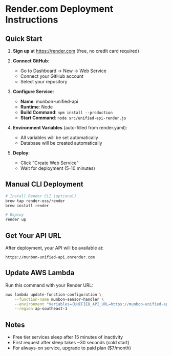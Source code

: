# Render.com Deployment Instructions

## Quick Start

1. **Sign up** at https://render.com (free, no credit card required)

2. **Connect GitHub**:
   - Go to Dashboard → New → Web Service
   - Connect your GitHub account
   - Select your repository

3. **Configure Service**:
   - **Name**: munbon-unified-api
   - **Runtime**: Node
   - **Build Command**: `npm install --production`
   - **Start Command**: `node src/unified-api-render.js`

4. **Environment Variables** (auto-filled from render.yaml):
   - All variables will be set automatically
   - Database will be created automatically

5. **Deploy**:
   - Click "Create Web Service"
   - Wait for deployment (5-10 minutes)

## Manual CLI Deployment

```bash
# Install Render CLI (optional)
brew tap render-oss/render
brew install render

# Deploy
render up
```

## Get Your API URL

After deployment, your API will be available at:
```
https://munbon-unified-api.onrender.com
```

## Update AWS Lambda

Run this command with your Render URL:
```bash
aws lambda update-function-configuration \
    --function-name munbon-sensor-handler \
    --environment "Variables={UNIFIED_API_URL=https://munbon-unified-api.onrender.com,INTERNAL_API_KEY=munbon-internal-f3b89263126548}" \
    --region ap-southeast-1
```

## Notes

- Free tier services sleep after 15 minutes of inactivity
- First request after sleep takes ~30 seconds (cold start)
- For always-on service, upgrade to paid plan ($7/month)
